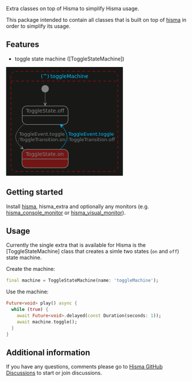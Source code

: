 <!--
This README describes the package. If you publish this package to pub.dev,
this README's contents appear on the landing page for your package.

For information about how to write a good package README, see the guide for
[writing package pages](https://dart.dev/guides/libraries/writing-package-pages).

For general information about developing packages, see the Dart guide for
[creating packages](https://dart.dev/guides/libraries/create-library-packages)
and the Flutter guide for
[developing packages and plugins](https://flutter.dev/developing-packages).
-->

Extra classes on top of Hisma to simplify Hisma usage.

This package intended to contain all classes that is built on top of [hisma](../hisma/) in order to simplify its usage.

## Features

- toggle state machine ([ToggleStateMachine])

![hisma_extra_01.gif](doc/resources/hisma_extra_01.gif)

## Getting started

Install [hisma](../hisma/), hisma_extra and optionally any monitors (e.g. [hisma_console_monitor](../hisma_console_monitor/) or [hisma_visual_monitor](../hisma_visual_monitor/)).

## Usage

Currently the single extra that is available for Hisma is the [ToggleStateMachine] class that creates a simle two states (`on` and `off`) state machine.

Create the machine:

```dart
final machine = ToggleStateMachine(name: 'toggleMachine');
```

Use the machine:

```dart
Future<void> play() async {
  while (true) {
    await Future<void>.delayed(const Duration(seconds: 1));
    await machine.toggle();
  }
}
```

## Additional information

If you have any questions, comments please go to [Hisma GitHub Discussions](https://github.com/tamas-p/hisma/discussions) to start or join discussions.

